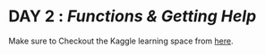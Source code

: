# DAY 2 : _Functions & Getting Help_

Make sure to Checkout the Kaggle learning space from <a href="https://www.kaggle.com/colinmorris/functions-and-getting-help">here</a>.
